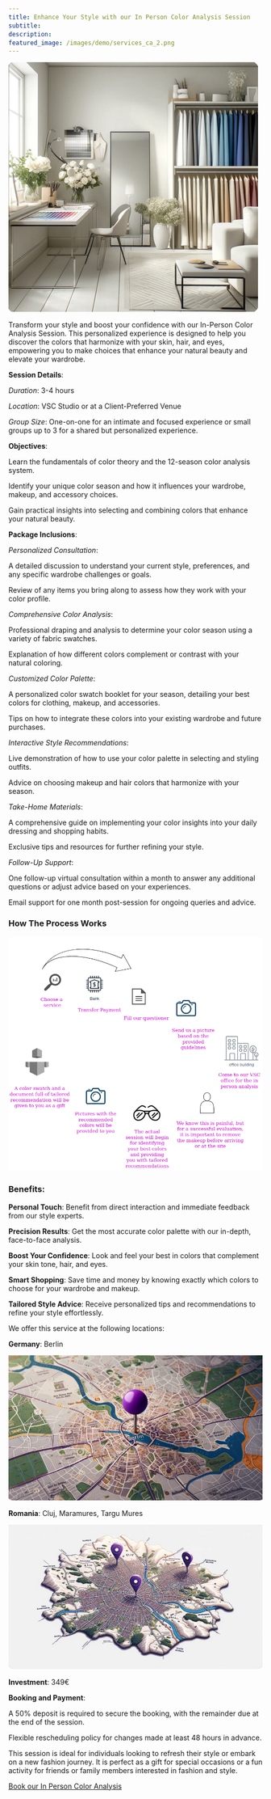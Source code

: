 ```yaml
---
title: Enhance Your Style with our In Person Color Analysis Session
subtitle:
description: 
featured_image: /images/demo/services_ca_2.png
---
```


![](/images/services/space_1_small.png)

 Transform your style and boost your confidence with our In-Person Color Analysis Session. This personalized experience is designed to help you discover the colors that harmonize with your skin, hair, and eyes, empowering you to make choices that enhance your natural beauty and elevate your wardrobe.

**Session Details**:

*Duration*: 3-4 hours

*Location*: VSC Studio or at a Client-Preferred Venue

*Group Size*: One-on-one for an intimate and focused experience or small groups up to 3 for a shared but personalized experience.

**Objectives**:

Learn the fundamentals of color theory and the 12-season color analysis system.

Identify your unique color season and how it influences your wardrobe, makeup, and accessory choices.

Gain practical insights into selecting and combining colors that enhance your natural beauty.

**Package Inclusions**:

*Personalized Consultation*:

A detailed discussion to understand your current style, preferences, and any specific wardrobe challenges or goals.

Review of any items you bring along to assess how they work with your color profile.

*Comprehensive Color Analysis*:

Professional draping and analysis to determine your color season using a variety of fabric swatches.

Explanation of how different colors complement or contrast with your natural coloring.

*Customized Color Palette*:

A personalized color swatch booklet for your season, detailing your best colors for clothing, makeup, and accessories.

Tips on how to integrate these colors into your existing wardrobe and future purchases.

*Interactive Style Recommendations*:

Live demonstration of how to use your color palette in selecting and styling outfits.

Advice on choosing makeup and hair colors that harmonize with your season.

*Take-Home Materials*:

A comprehensive guide on implementing your color insights into your daily dressing and shopping habits.

Exclusive tips and resources for further refining your style.

*Follow-Up Support*:

One follow-up virtual consultation within a month to answer any additional questions or adjust advice based on your experiences.

Email support for one month post-session for ongoing queries and advice.


### How The Process Works

![](/images/services/sv_ca_steps_1.png)


### Benefits:

**Personal Touch**: Benefit from direct interaction and immediate feedback from our style experts.

**Precision Results**: Get the most accurate color palette with our in-depth, face-to-face analysis.

**Boost Your Confidence**: Look and feel your best in colors that complement your skin tone, hair, and eyes.

**Smart Shopping**: Save time and money by knowing exactly which colors to choose for your wardrobe and makeup.

**Tailored Style Advice**: Receive personalized tips and recommendations to refine your style effortlessly.


We offer this service at the following locations: 

**Germany**: Berlin 

![](/images/services/berlin.png)


**Romania**: Cluj, Maramures, Targu Mures

![](/images/services/cluj_mm_tgm.png) 


**Investment**: 349€ 


**Booking and Payment**:

A 50% deposit is required to secure the booking, with the remainder due at the end of the session.

Flexible rescheduling policy for changes made at least 48 hours in advance.


This session is ideal for individuals looking to refresh their style or embark on a new fashion journey.
It is perfect as a gift for special occasions or a fun activity for friends or family members interested in fashion and style.

[Book our In Person Color Analysis](/contact.html)

